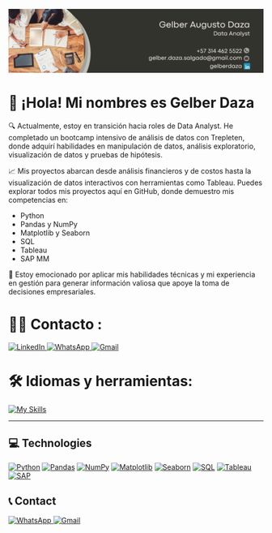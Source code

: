![](https://github.com/GelberDaza/GelberDaza/blob/main/Data%20Analyst%20Linkedin%20Background%20%20(1).png)

# 👋 ¡Hola! Mi nombres es  Gelber Daza 

🔍 Actualmente, estoy en transición hacia roles de Data Analyst. He completado un bootcamp intensivo de análisis de datos con Trepleten, donde adquirí habilidades en manipulación de datos, análisis exploratorio, visualización de datos y pruebas de hipótesis.

📈 Mis proyectos abarcan desde análisis financieros y de costos hasta la visualización de datos interactivos con herramientas como Tableau. Puedes explorar todos mis proyectos aquí en GitHub, donde demuestro mis competencias en:

* Python
* Pandas y NumPy
* Matplotlib y Seaborn
* SQL
* Tableau
* SAP MM

🚀 Estoy emocionado por aplicar mis habilidades técnicas y mi experiencia en gestión para generar información valiosa que apoye la toma de decisiones empresariales.

# 👨‍💻 Contacto : 

<a href="https://www.linkedin.com/in/gelberdaza/" target="_blank">
  <img src="https://img.shields.io/badge/linkedin-%230077B5.svg?style=for-the-badge&logo=linkedin&logoColor=white" alt="LinkedIn">
</a>
<a href="https://wa.me/573144625522" target="_blank">
  <img src="https://img.shields.io/badge/WhatsApp-25D366?style=for-the-badge&logo=whatsapp&logoColor=white" alt="WhatsApp">
</a>
<a href="mailto:gelber.daza.salgado@gmail.com">
  <img src="https://img.shields.io/badge/Gmail-D14836?style=for-the-badge&logo=gmail&logoColor=white" alt="Gmail">
</a>

# 🛠️ Idiomas y herramientas:

<div identificación="encabezamiento" alinear="izquierda">
  
   

[![My Skills](https://skillicons.dev/icons?i=py,github,anaconda,discord,gmail,notion,visualstudio)](https://skillicons.dev)

---
## 💻 Technologies
[![Python](https://img.shields.io/badge/Python-3776AB?style=for-the-badge&logo=python&logoColor=white)]()
[![Pandas](https://img.shields.io/badge/Pandas-150458?style=for-the-badge&logo=pandas&logoColor=white)]()
[![NumPy](https://img.shields.io/badge/NumPy-013243?style=for-the-badge&logo=numpy&logoColor=white)]()
[![Matplotlib](https://img.shields.io/badge/Matplotlib-013243?style=for-the-badge&logo=matplotlib&logoColor=white)]()
[![Seaborn](https://img.shields.io/badge/Seaborn-3776AB?style=for-the-badge&logoColor=white)]()
[![SQL](https://img.shields.io/badge/SQL-4479A1?style=for-the-badge&logo=postgresql&logoColor=white)]()
[![Tableau](https://img.shields.io/badge/Tableau-E97627?style=for-the-badge&logo=tableau&logoColor=white)]()
[![SAP](https://img.shields.io/badge/SAP-0FAAFF?style=for-the-badge&logo=sap&logoColor=white)]()

## 📞 Contact
<a href="https://wa.me/573144625522" target="_blank">
  <img src="https://img.shields.io/badge/WhatsApp-25D366?style=for-the-badge&logo=whatsapp&logoColor=white" alt="WhatsApp">
</a>
<a href="mailto:gelber.daza.salgado@gmail.com">
  <img src="https://img.shields.io/badge/Gmail-D14836?style=for-the-badge&logo=gmail&logoColor=white" alt="Gmail">
</a>

